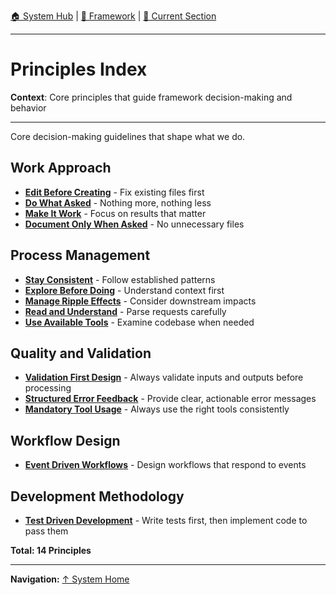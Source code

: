 [🏠 System Hub](INDEX.md) | [📁 Framework](./) | [📖 Current Section](#)

---

# Principles Index

**Context**: Core principles that guide framework decision-making and behavior

---

Core decision-making guidelines that shape what we do.

## Work Approach
- **[Edit Before Creating](principles/edit-before-creating.md)** - Fix existing files first
- **[Do What Asked](principles/do-what-asked.md)** - Nothing more, nothing less
- **[Make It Work](principles/make-it-work.md)** - Focus on results that matter
- **[Document Only When Asked](principles/document-only-when-asked.md)** - No unnecessary files

## Process Management
- **[Stay Consistent](principles/stay-consistent.md)** - Follow established patterns
- **[Explore Before Doing](principles/explore-before-doing.md)** - Understand context first
- **[Manage Ripple Effects](principles/manage-ripple-effects.md)** - Consider downstream impacts
- **[Read and Understand](principles/read-and-understand.md)** - Parse requests carefully
- **[Use Available Tools](principles/use-available-tools.md)** - Examine codebase when needed

## Quality and Validation
- **[Validation First Design](principles/validation-first-design.md)** - Always validate inputs and outputs before processing
- **[Structured Error Feedback](principles/structured-error-feedback.md)** - Provide clear, actionable error messages
- **[Mandatory Tool Usage](principles/mandatory-tool-usage.md)** - Always use the right tools consistently

## Workflow Design
- **[Event Driven Workflows](principles/event-driven-workflows.md)** - Design workflows that respond to events

## Development Methodology
- **[Test Driven Development](principles/test-driven-development.md)** - Write tests first, then implement code to pass them

**Total: 14 Principles**

---

**Navigation:** [↑ System Home](INDEX.md)
